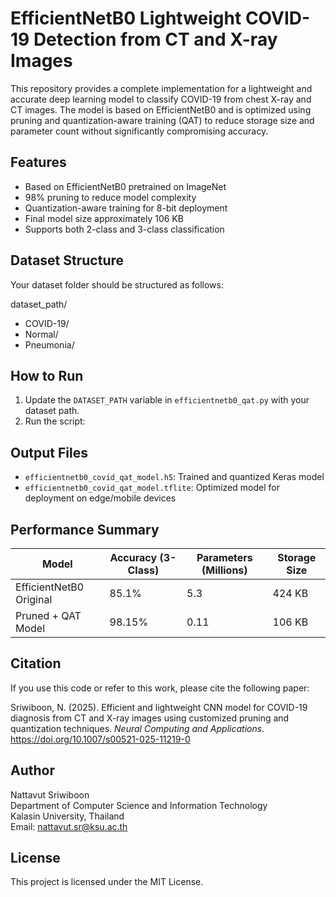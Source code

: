 # EfficientNetB0 Lightweight COVID-19 Detection from CT and X-ray Images

This repository provides a complete implementation for a lightweight and accurate deep learning model to classify COVID-19 from chest X-ray and CT images. The model is based on EfficientNetB0 and is optimized using pruning and quantization-aware training (QAT) to reduce storage size and parameter count without significantly compromising accuracy.

## Features

- Based on EfficientNetB0 pretrained on ImageNet
- 98% pruning to reduce model complexity
- Quantization-aware training for 8-bit deployment
- Final model size approximately 106 KB
- Supports both 2-class and 3-class classification

## Dataset Structure

Your dataset folder should be structured as follows:

dataset_path/
- COVID-19/
- Normal/
- Pneumonia/
## How to Run

1. Update the `DATASET_PATH` variable in `efficientnetb0_qat.py` with your dataset path.
2. Run the script:


## Output Files

- `efficientnetb0_covid_qat_model.h5`: Trained and quantized Keras model
- `efficientnetb0_covid_qat_model.tflite`: Optimized model for deployment on edge/mobile devices

## Performance Summary

| Model                  | Accuracy (3-Class) | Parameters (Millions) | Storage Size |
|------------------------|-------------------|------------------------|---------------|
| EfficientNetB0 Original | 85.1%              | 5.3                    | 424 KB        |
| Pruned + QAT Model     | 98.15%             | 0.11                   | 106 KB        |

## Citation

If you use this code or refer to this work, please cite the following paper:

Sriwiboon, N. (2025). Efficient and lightweight CNN model for COVID-19 diagnosis from CT and X-ray images using customized pruning and quantization techniques. *Neural Computing and Applications*. https://doi.org/10.1007/s00521-025-11219-0

## Author

Nattavut Sriwiboon  
Department of Computer Science and Information Technology  
Kalasin University, Thailand  
Email: nattavut.sr@ksu.ac.th

## License

This project is licensed under the MIT License.

